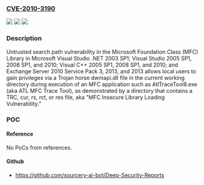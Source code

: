 ### [CVE-2010-3190](https://cve.mitre.org/cgi-bin/cvename.cgi?name=CVE-2010-3190)
![](https://img.shields.io/static/v1?label=Product&message=n%2Fa&color=blue)
![](https://img.shields.io/static/v1?label=Version&message=n%2Fa&color=blue)
![](https://img.shields.io/static/v1?label=Vulnerability&message=n%2Fa&color=brighgreen)

### Description

Untrusted search path vulnerability in the Microsoft Foundation Class (MFC) Library in Microsoft Visual Studio .NET 2003 SP1; Visual Studio 2005 SP1, 2008 SP1, and 2010; Visual C++ 2005 SP1, 2008 SP1, and 2010; and Exchange Server 2010 Service Pack 3, 2013, and 2013 allows local users to gain privileges via a Trojan horse dwmapi.dll file in the current working directory during execution of an MFC application such as AtlTraceTool8.exe (aka ATL MFC Trace Tool), as demonstrated by a directory that contains a TRC, cur, rs, rct, or res file, aka "MFC Insecure Library Loading Vulnerability."

### POC

#### Reference
No PoCs from references.

#### Github
- https://github.com/sourcery-ai-bot/Deep-Security-Reports

